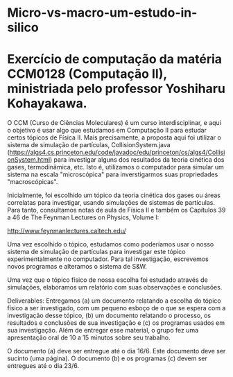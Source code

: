 # Micro-vs-macro-um-estudo-in-silico
# Exercício de computação da matéria CCM0128 (Computação II), ministriada pelo professor Yoshiharu Kohayakawa.
O CCM (Curso de Ciências Moleculares) é um curso interdisciplinar, e aqui o objetivo é usar algo que estudamos em Computação II para estudar certos tópicos de Física II.  Mais precisamente, a proposta aqui foi utilizar o sistema de simulação de partículas, CollisionSystem.java (https://algs4.cs.princeton.edu/code/javadoc/edu/princeton/cs/algs4/CollisionSystem.html) para investigar alguns dos resultados da teoria cinética dos gases, termodinâmica, etc.  Isto é, utilizamos o computador para simular um sistema na escala "microscópica" para inverstigarmos suas propriedades "macroscópicas".

Inicialmente, foi escolhido um tópico da teoria cinética dos gases ou áreas correlatas para investigar, usando simulações de sistemas de partículas. Para tanto, consultamos notas de aula de Física II e também os Capítulos 39 a 46 de The Feynman Lectures on Physics, Volume I:

http://www.feynmanlectures.caltech.edu/

Uma vez escolhido o tópico, estudamos como poderíamos usar o nosso sistema de simulação de partículas para investigar este tópico experimentalmente no computador. Para tal investigação, escrevemos novos programas e alteramos o sistema de S&W.

Uma vez que o tópico físico de nossa escolha foi estudado através de simulações, elaboramos um relatório com suas observações e conclusões.

Deliverables: Entregamos (a) um documento relatando a escolha do tópico físico a ser investigado, com um pequeno esboço de o que se espera com a investigação desse tópico, (b) um documento relatando o processo, os resultados e conclusões de sua investigação e (c) os programas usados em sua investigação. Além de entregar esse material, o grupo fez uma apresentação oral de 10 a 15 minutos sobre seu trabalho.

O documento (a) deve ser entregue até o dia 16/6. Este documento deve ser sucinto (uma página). O documento (b) e os programas (c) devem ser entregues até o dia 23/6.
